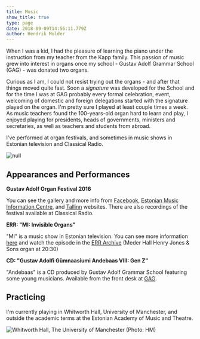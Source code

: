 ```yaml
---
title: Music
show_title: true
type: page
date: 2018-09-09T14:56:11.779Z
author: Hendrik Molder
---
```

When I was a kid, I had the pleasure of learning the piano under the instruction from my teacher from the Kapp family. This passion of music grew into interest in organs once my school - Gustav Adolf Grammar School (GAG) - was donated two organs.

Curious as I am, I could not resist trying out the organs - and after that things moved quite fast. Soon a _signature_ was developed for the School and for the time I was at GAG probably every formal celebration, event, welcoming of domestic and foreign delegations started with the signature played on the organ. I'm pretty sure I played at least couple times a week. As music teachers found the 100-years-old organ hard to learn and play, I enjoyed playing for presidents, heads of governments, ministers and secretaries, as well as teachers and students from abroad.

I've performed at organ festivals, and sometimes in music shows in Estonian television and Classical Radio.

![null](https://ucarecdn.com/32f0514e-46fb-42a9-98dd-9bf4796e0b79/)

## Appearances and Performances

**Gustav Adolf Organ Festival 2016**

You can see the gallery and more info from [Facebook](https://www.facebook.com/gustavadolforganfestival/posts/891033077652369), [Estonian Music Information Centre](https://emic.ee/?sisu=syndmus&mid=209&id=1611&lang=est), and [Tallinn](https://www.tallinn.ee/est/haridus/Tallinna-klaveriopilaste-kontsert-GAG-orelifestivalil-09.06-2) websites. There are also recordings of the festival available at Classical Radio.

**ERR: "MI: Invisible Organs"**

"MI" is a music show in Estonian television. You can see more information [here](https://etv.err.ee/v/kultuurisaated/mi/saated/1cd9d997-db2b-4269-b163-1ff3208edd44/mi-nahtamatud-orelid) and watch the episode in the [ERR Archive](https://arhiiv.err.ee/guid/20151204003949401000300112290E2BA238B440000000792B00000D0F036634) (Meder Hall Henry Jones & Sons organ at 20:30)

**CD: "Gustav Adolfi Gümnaasiumi Andebaas VIII: Gen Z"**

"Andebaas" is a CD produced by Gustav Adolf Grammar School featuring some young musicians. Available from the front desk at [GAG](http://gag.ee).

## Practicing

I'm currently playing in Whitworth Hall, University of Manchester, and outside the academic terms at the Estonian Academy of Music and Theatre.

![Whitworth Hall, The University of Manchester (Photo: HM)](https://ucarecdn.com/fd8e96b7-05f0-497d-89e9-841f3486d8b8/-/crop/1080x1180/0,178/-/preview/)
